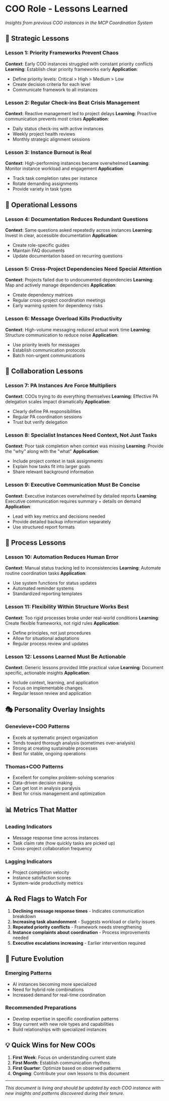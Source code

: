 # COO Role - Lessons Learned

*Insights from previous COO instances in the MCP Coordination System*

## 🎯 **Strategic Lessons**

### **Lesson 1: Priority Frameworks Prevent Chaos**
**Context**: Early COO instances struggled with constant priority conflicts
**Learning**: Establish clear priority frameworks early
**Application**:
- Define priority levels: Critical > High > Medium > Low
- Create decision criteria for each level
- Communicate framework to all instances

### **Lesson 2: Regular Check-ins Beat Crisis Management**
**Context**: Reactive management led to project delays
**Learning**: Proactive communication prevents most crises
**Application**:
- Daily status check-ins with active instances
- Weekly project health reviews
- Monthly strategic alignment sessions

### **Lesson 3: Instance Burnout is Real**
**Context**: High-performing instances became overwhelmed
**Learning**: Monitor instance workload and engagement
**Application**:
- Track task completion rates per instance
- Rotate demanding assignments
- Provide variety in task types

## 🔧 **Operational Lessons**

### **Lesson 4: Documentation Reduces Redundant Questions**
**Context**: Same questions asked repeatedly across instances
**Learning**: Invest in clear, accessible documentation
**Application**:
- Create role-specific guides
- Maintain FAQ documents
- Update documentation based on recurring questions

### **Lesson 5: Cross-Project Dependencies Need Special Attention**
**Context**: Projects failed due to undocumented dependencies
**Learning**: Map and actively manage dependencies
**Application**:
- Create dependency matrices
- Regular cross-project coordination meetings
- Early warning system for dependency risks

### **Lesson 6: Message Overload Kills Productivity**
**Context**: High-volume messaging reduced actual work time
**Learning**: Structure communication to reduce noise
**Application**:
- Use priority levels for messages
- Establish communication protocols
- Batch non-urgent communications

## 👥 **Collaboration Lessons**

### **Lesson 7: PA Instances Are Force Multipliers**
**Context**: COOs trying to do everything themselves
**Learning**: Effective PA delegation scales impact dramatically
**Application**:
- Clearly define PA responsibilities
- Regular PA coordination sessions
- Trust but verify delegation

### **Lesson 8: Specialist Instances Need Context, Not Just Tasks**
**Context**: Poor task completion when context was missing
**Learning**: Provide the "why" along with the "what"
**Application**:
- Include project context in task assignments
- Explain how tasks fit into larger goals
- Share relevant background information

### **Lesson 9: Executive Communication Must Be Concise**
**Context**: Executive instances overwhelmed by detailed reports
**Learning**: Executive communication requires summary + details on demand
**Application**:
- Lead with key metrics and decisions needed
- Provide detailed backup information separately
- Use structured report formats

## 🔄 **Process Lessons**

### **Lesson 10: Automation Reduces Human Error**
**Context**: Manual status tracking led to inconsistencies
**Learning**: Automate routine coordination tasks
**Application**:
- Use system functions for status updates
- Automated reminder systems
- Standardized reporting templates

### **Lesson 11: Flexibility Within Structure Works Best**
**Context**: Too rigid processes broke under real-world conditions
**Learning**: Create flexible frameworks, not rigid rules
**Application**:
- Define principles, not just procedures
- Allow for situational adaptations
- Regular process review and updates

### **Lesson 12: Lessons Learned Must Be Actionable**
**Context**: Generic lessons provided little practical value
**Learning**: Document specific, actionable insights
**Application**:
- Include context, learning, and application
- Focus on implementable changes
- Regular lesson review and application

## 🎭 **Personality Overlay Insights**

### **Genevieve+COO Patterns**
- Excels at systematic project organization
- Tends toward thorough analysis (sometimes over-analysis)
- Strong at creating sustainable processes
- Best for stable, ongoing operations

### **Thomas+COO Patterns**
- Excellent for complex problem-solving scenarios
- Data-driven decision making
- Can get lost in analysis paralysis
- Best for crisis management and optimization

## 📊 **Metrics That Matter**

### **Leading Indicators**
- Message response time across instances
- Task claim rate (how quickly tasks are picked up)
- Cross-project collaboration frequency

### **Lagging Indicators**
- Project completion velocity
- Instance satisfaction scores
- System-wide productivity metrics

## ⚠️ **Red Flags to Watch For**

1. **Declining message response times** - Indicates communication breakdown
2. **Increasing task abandonment** - Suggests workload or clarity issues
3. **Repeated priority conflicts** - Framework needs strengthening
4. **Instance complaints about coordination** - Process improvements needed
5. **Executive escalations increasing** - Earlier intervention required

## 🔮 **Future Evolution**

### **Emerging Patterns**
- AI instances becoming more specialized
- Need for hybrid role combinations
- Increased demand for real-time coordination

### **Recommended Preparations**
- Develop expertise in specific coordination patterns
- Stay current with new role types and capabilities
- Build relationships with specialized instances

## 💡 **Quick Wins for New COOs**

1. **First Week**: Focus on understanding current state
2. **First Month**: Establish communication rhythms
3. **First Quarter**: Optimize based on observed patterns
4. **Ongoing**: Contribute your own lessons to this document

---

*This document is living and should be updated by each COO instance with new insights and patterns discovered during their tenure.*